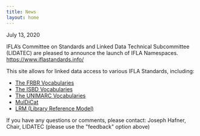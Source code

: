 ```yaml
---
title: News
layout: home
---
```


July 13, 2020

IFLA’s Committee on Standards and Linked Data Technical Subcommittee (LIDATEC) are pleased to announce the launch of IFLA Namespaces. https://www.iflastandards.info/

This site allows for linked data access to various IFLA Standards, including: 
 * [The FRBR Vocabularies](https://www.iflastandards.info/fr) 
 * [The ISBD Vocabularies](https://www.iflastandards.info/isbd) 
 * [The UNIMARC Vocabularies](https://www.iflastandards.info/unimarc) 
 * [MulDiCat](https://www.iflastandards.info/muldicat) 
 * [LRM (Library Reference Model)](https://www.iflastandards.info/lrm)

If you have any questions or comments, please contact: Joseph Hafner, Chair, LIDATEC (please use the "feedback" option above)
